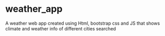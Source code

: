 ﻿# weather_app
A weather web app created using Html, bootstrap css and JS that shows climate and weather info of different cities searched
